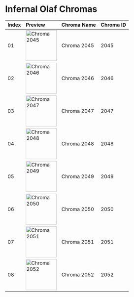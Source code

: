 # Infernal Olaf Chromas

| Index | Preview | Chroma Name | Chroma ID |
|:---|:---|:---|:---|
| 01 | <img src='https://raw.communitydragon.org/latest/plugins/rcp-be-lol-game-data/global/default/v1/champion-chroma-images/2/2045.png' alt='Chroma 2045' width='100'> | Chroma 2045 | 2045 |
| 02 | <img src='https://raw.communitydragon.org/latest/plugins/rcp-be-lol-game-data/global/default/v1/champion-chroma-images/2/2046.png' alt='Chroma 2046' width='100'> | Chroma 2046 | 2046 |
| 03 | <img src='https://raw.communitydragon.org/latest/plugins/rcp-be-lol-game-data/global/default/v1/champion-chroma-images/2/2047.png' alt='Chroma 2047' width='100'> | Chroma 2047 | 2047 |
| 04 | <img src='https://raw.communitydragon.org/latest/plugins/rcp-be-lol-game-data/global/default/v1/champion-chroma-images/2/2048.png' alt='Chroma 2048' width='100'> | Chroma 2048 | 2048 |
| 05 | <img src='https://raw.communitydragon.org/latest/plugins/rcp-be-lol-game-data/global/default/v1/champion-chroma-images/2/2049.png' alt='Chroma 2049' width='100'> | Chroma 2049 | 2049 |
| 06 | <img src='https://raw.communitydragon.org/latest/plugins/rcp-be-lol-game-data/global/default/v1/champion-chroma-images/2/2050.png' alt='Chroma 2050' width='100'> | Chroma 2050 | 2050 |
| 07 | <img src='https://raw.communitydragon.org/latest/plugins/rcp-be-lol-game-data/global/default/v1/champion-chroma-images/2/2051.png' alt='Chroma 2051' width='100'> | Chroma 2051 | 2051 |
| 08 | <img src='https://raw.communitydragon.org/latest/plugins/rcp-be-lol-game-data/global/default/v1/champion-chroma-images/2/2052.png' alt='Chroma 2052' width='100'> | Chroma 2052 | 2052 |
